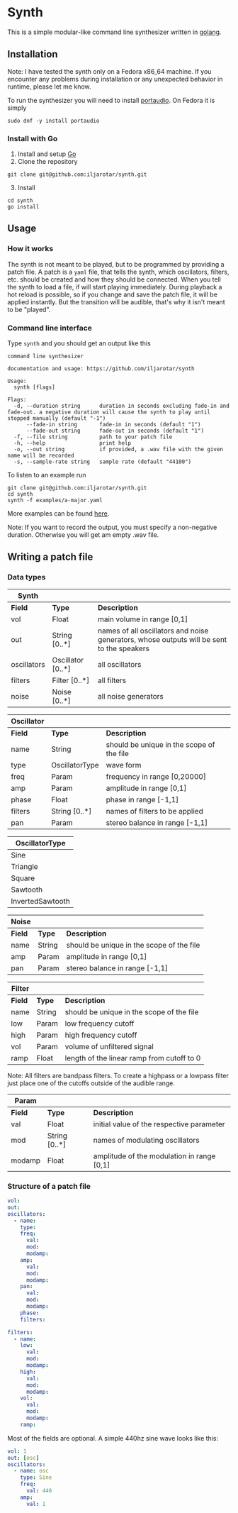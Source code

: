 # Synth

This is a simple modular-like command line synthesizer written in
[golang](https://go.dev/).

## Installation

Note: I have tested the synth only on a Fedora x86_64 machine. If you encounter
any problems during installation or any unexpected behavior in runtime, please
let me know.

To run the synthesizer you will need to install
[portaudio](http://portaudio.com/docs/v19-doxydocs/tutorial_start.html). On
Fedora it is simply

```
sudo dnf -y install portaudio
```

### Install with Go

1. Install and setup [Go](https://go.dev/doc/install)
2. Clone the repository

```
git clone git@github.com:iljarotar/synth.git
```

3. Install

```
cd synth
go install
```

## Usage

### How it works

The synth is not meant to be played, but to be programmed by providing a patch
file. A patch is a `yaml` file, that tells the synth, which oscillators,
filters, etc. should be created and how they should be connected. When you tell
the synth to load a file, if will start playing immediately. During playback a
hot reload is possible, so if you change and save the patch file, it will be
applied instantly. But the transition will be audible, that's why it isn't meant
to be "played".

### Command line interface

Type `synth` and you should get an output like this

```
command line synthesizer

documentation and usage: https://github.com/iljarotar/synth

Usage:
  synth [flags]

Flags:
  -d, --duration string      duration in seconds excluding fade-in and fade-out. a negative duration will cause the synth to play until stopped manually (default "-1")
      --fade-in string       fade-in in seconds (default "1")
      --fade-out string      fade-out in seconds (default "1")
  -f, --file string          path to your patch file
  -h, --help                 print help
  -o, --out string           if provided, a .wav file with the given name will be recorded
  -s, --sample-rate string   sample rate (default "44100")
```

To listen to an example run

```
git clone git@github.com:iljarotar/synth.git
cd synth
synth -f examples/a-major.yaml
```

More examples can be found [here](https://github.com/iljarotar/synth-patches).

Note: If you want to record the output, you must specify a non-negative
duration. Otherwise you will get am empty .wav file.

## Writing a patch file

### Data types

| Synth       |                   |                                                                                           |
| ----------- | ----------------- | ----------------------------------------------------------------------------------------- |
| **Field**   | **Type**          | **Description**                                                                           |
| vol         | Float             | main volume in range [0,1]                                                                |
| out         | String [0..*]     | names of all oscillators and noise generators, whose outputs will be sent to the speakers |
| oscillators | Oscillator [0..*] | all oscillators                                                                           |
| filters     | Filter [0..*]     | all filters                                                                               |
| noise       | Noise [0..*]      | all noise generators                                                                      |

| Oscillator |                |                                           |
| ---------- | -------------- | ----------------------------------------- |
| **Field**  | **Type**       | **Description**                           |
| name       | String         | should be unique in the scope of the file |
| type       | OscillatorType | wave form                                 |
| freq       | Param          | frequency in range [0,20000]              |
| amp        | Param          | amplitude in range [0,1]                  |
| phase      | Float          | phase in range [-1,1]                     |
| filters    | String [0..*]  | names of filters to be applied            |
| pan        | Param          | stereo balance in range [-1,1]            |

| OscillatorType   |
| ---------------- |
| Sine             |
| Triangle         |
| Square           |
| Sawtooth         |
| InvertedSawtooth |

| Noise     |          |                                           |
| --------- | -------- | ----------------------------------------- |
| **Field** | **Type** | **Description**                           |
| name      | String   | should be unique in the scope of the file |
| amp       | Param    | amplitude in range [0,1]                  |
| pan       | Param    | stereo balance in range [-1,1]            |

| Filter    |          |                                            |
| --------- | -------- | ------------------------------------------ |
| **Field** | **Type** | **Description**                            |
| name      | String   | should be unique in the scope of the file  |
| low       | Param    | low frequency cutoff                       |
| high      | Param    | high frequency cutoff                      |
| vol       | Param    | volume of unfiltered signal                |
| ramp      | Float    | length of the linear ramp from cutoff to 0 |

Note: All filters are bandpass filters. To create a highpass or a lowpass filter
just place one of the cutoffs outside of the audible range.

| Param     |               |                                            |
| --------- | ------------- | ------------------------------------------ |
| **Field** | **Type**      | **Description**                            |
| val       | Float         | initial value of the respective parameter  |
| mod       | String [0..*] | names of modulating oscillators            |
| modamp    | Float         | amplitude of the modulation in range [0,1] |

### Structure of a patch file

```yaml
vol:
out:
oscillators:
  - name:
    type:
    freq:
      val:
      mod:
      modamp:
    amp:
      val:
      mod:
      modamp:
    pan:
      val:
      mod:
      modamp:
    phase:
    filters:

filters:
  - name:
    low:
      val:
      mod:
      modamp:
    high:
      val:
      mod:
      modamp:
    vol:
      val:
      mod:
      modamp:
    ramp:
```

Most of the fields are optional. A simple 440hz sine wave looks like this:

```yaml
vol: 1
out: [osc]
oscillators:
  - name: osc
    type: Sine
    freq: 
      val: 440
    amp:
      val: 1
```
